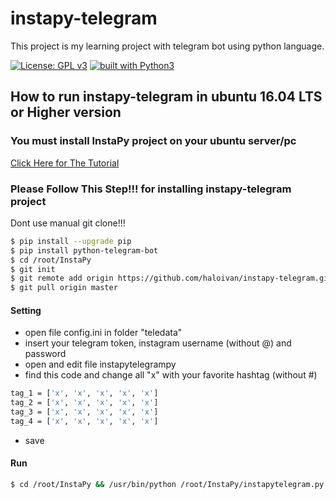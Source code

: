 # instapy-telegram
This project is my learning project with telegram bot using python language.

[![License: GPL v3](https://img.shields.io/badge/License-GPL%20v3-blue.svg)](https://www.gnu.org/licenses/gpl-3.0)
[![built with Python3](https://img.shields.io/badge/built%20with-Python3-red.svg)](https://www.python.org/)

## How to run instapy-telegram in ubuntu 16.04 LTS or Higher version

### You must install InstaPy project on your ubuntu server/pc
<a href='https://github.com/timgrossmann/InstaPy/blob/master/docs/How_To_DO_Ubuntu_on_Digital_Ocean.md'>Click Here for The Tutorial</a>

### Please Follow This Step!!! for installing instapy-telegram project
Dont use manual git clone!!!
```sh
$ pip install --upgrade pip
$ pip install python-telegram-bot
$ cd /root/InstaPy
$ git init
$ git remote add origin https://github.com/haloivan/instapy-telegram.git
$ git pull origin master
```

#### Setting
- open file config.ini in folder "teledata"
- insert your telegram token, instagram username (without @) and password
- open and edit file instapytelegrampy
- find this code and change all "x" with your favorite hashtag (without #)
```sh
tag_1 = ['x', 'x', 'x', 'x', 'x']
tag_2 = ['x', 'x', 'x', 'x', 'x']
tag_3 = ['x', 'x', 'x', 'x', 'x']
tag_4 = ['x', 'x', 'x', 'x', 'x']
```
- save

#### Run
```sh
$ cd /root/InstaPy && /usr/bin/python /root/InstaPy/instapytelegram.py
```
